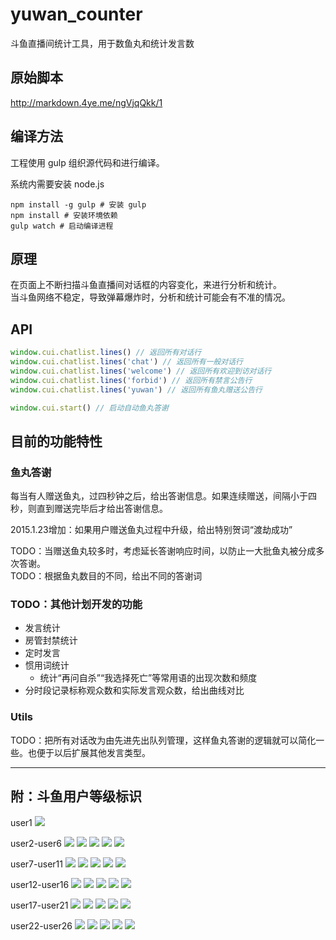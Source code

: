 # yuwan_counter
斗鱼直播间统计工具，用于数鱼丸和统计发言数

## 原始脚本
http://markdown.4ye.me/ngVjqQkk/1

## 编译方法
工程使用 gulp 组织源代码和进行编译。

系统内需要安装 node.js
```
npm install -g gulp # 安装 gulp
npm install # 安装环境依赖
gulp watch # 启动编译进程
```
## 原理

在页面上不断扫描斗鱼直播间对话框的内容变化，来进行分析和统计。<br/>
当斗鱼网络不稳定，导致弹幕爆炸时，分析和统计可能会有不准的情况。

## API

```javascript
window.cui.chatlist.lines() // 返回所有对话行
window.cui.chatlist.lines('chat') // 返回所有一般对话行
window.cui.chatlist.lines('welcome') // 返回所有欢迎到访对话行
window.cui.chatlist.lines('forbid') // 返回所有禁言公告行
window.cui.chatlist.lines('yuwan') // 返回所有鱼丸赠送公告行
```

```javascript
window.cui.start() // 启动自动鱼丸答谢
```

## 目前的功能特性

### 鱼丸答谢

每当有人赠送鱼丸，过四秒钟之后，给出答谢信息。如果连续赠送，间隔小于四秒，则直到赠送完毕后才给出答谢信息。

2015.1.23增加：如果用户赠送鱼丸过程中升级，给出特别贺词“渡劫成功”

TODO：当赠送鱼丸较多时，考虑延长答谢响应时间，以防止一大批鱼丸被分成多次答谢。<br/>
TODO：根据鱼丸数目的不同，给出不同的答谢词<br/>

### TODO：其他计划开发的功能

- 发言统计
- 房管封禁统计
- 定时发言
- 惯用词统计
  - 统计“再问自杀”“我选择死亡”等常用语的出现次数和频度
- 分时段记录标称观众数和实际发言观众数，给出曲线对比

### Utils

TODO：把所有对话改为由先进先出队列管理，这样鱼丸答谢的逻辑就可以简化一些。也便于以后扩展其他发言类型。

-------------------

## 附：斗鱼用户等级标识

user1
![](http://staticlive.douyutv.com/common/douyu/images/classimg/user1.png)

user2-user6
![](http://staticlive.douyutv.com/common/douyu/images/classimg/user2.png)
![](http://staticlive.douyutv.com/common/douyu/images/classimg/user3.png)
![](http://staticlive.douyutv.com/common/douyu/images/classimg/user4.png)
![](http://staticlive.douyutv.com/common/douyu/images/classimg/user5.png)
![](http://staticlive.douyutv.com/common/douyu/images/classimg/user6.png)

user7-user11
![](http://staticlive.douyutv.com/common/douyu/images/classimg/user7.png)
![](http://staticlive.douyutv.com/common/douyu/images/classimg/user8.png)
![](http://staticlive.douyutv.com/common/douyu/images/classimg/user9.png)
![](http://staticlive.douyutv.com/common/douyu/images/classimg/user10.png)
![](http://staticlive.douyutv.com/common/douyu/images/classimg/user11.png)

user12-user16
![](http://staticlive.douyutv.com/common/douyu/images/classimg/user12.png)
![](http://staticlive.douyutv.com/common/douyu/images/classimg/user13.png)
![](http://staticlive.douyutv.com/common/douyu/images/classimg/user14.png)
![](http://staticlive.douyutv.com/common/douyu/images/classimg/user15.png)
![](http://staticlive.douyutv.com/common/douyu/images/classimg/user16.png)

user17-user21
![](http://staticlive.douyutv.com/common/douyu/images/classimg/user17.png)
![](http://staticlive.douyutv.com/common/douyu/images/classimg/user18.png)
![](http://staticlive.douyutv.com/common/douyu/images/classimg/user19.png)
![](http://staticlive.douyutv.com/common/douyu/images/classimg/user20.png)
![](http://staticlive.douyutv.com/common/douyu/images/classimg/user21.png)

user22-user26
![](http://staticlive.douyutv.com/common/douyu/images/classimg/user22.png)
![](http://staticlive.douyutv.com/common/douyu/images/classimg/user23.png)
![](http://staticlive.douyutv.com/common/douyu/images/classimg/user24.png)
![](http://staticlive.douyutv.com/common/douyu/images/classimg/user25.png)
![](http://staticlive.douyutv.com/common/douyu/images/classimg/user26.png)